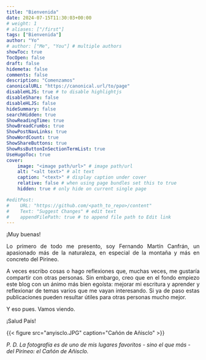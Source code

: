 ```yaml
---
title: "Bienvenida"
date: 2024-07-15T11:30:03+00:00
# weight: 1
# aliases: ["/first"]
tags: ["Bienvenida"]
author: "Yo"
# author: ["Me", "You"] # multiple authors
showToc: true
TocOpen: false
draft: false
hidemeta: false
comments: false
description: "Comenzamos"
canonicalURL: "https://canonical.url/to/page"
disableHLJS: true # to disable highlightjs
disableShare: false
disableHLJS: false
hideSummary: false
searchHidden: true
ShowReadingTime: true
ShowBreadCrumbs: true
ShowPostNavLinks: true
ShowWordCount: true
ShowShareButtons: true
ShowRssButtonInSectionTermList: true
UseHugoToc: true
cover:
    image: "<image path/url>" # image path/url
    alt: "<alt text>" # alt text
    caption: "<text>" # display caption under cover
    relative: false # when using page bundles set this to true
    hidden: true # only hide on current single page

#editPost:
#    URL: "https://github.com/<path_to_repo>/content"
#    Text: "Suggest Changes" # edit text
#    appendFilePath: true # to append file path to Edit link
---
```


¡Muy buenas!

<div style="text-align: justify;">

Lo primero de todo me presento, soy Fernando Martín Canfrán, un apasionado más de la naturaleza, en especial de la montaña y más en concreto del Pirineo.

A veces escribo cosas o hago reflexiones que, muchas veces, me gustaría compartir con otras personas. Sin embargo, creo que en el fondo empiezo este blog con un ánimo más bien egoísta: mejorar mi escritura y aprender y reflexionar de temas varios que me vayan interesando. Si ya de paso estas publicaciones pueden resultar útiles para otras personas mucho mejor.
</div>

Y eso pues. Vamos viendo. 

¡Salud País!

{{< figure src="anyisclo.JPG" caption="Cañón de Añisclo" >}}

*P. D. La fotografía es de uno de mis lugares favoritos - sino el que más - del Pirineo: el Cañón de Añisclo.*



